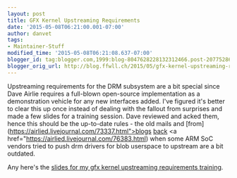 ```yaml
---
layout: post
title: GFX Kernel Upstreaming Requirements
date: '2015-05-08T06:21:00.001-07:00'
author: danvet
tags:
- Maintainer-Stuff
modified_time: '2015-05-08T06:21:08.637-07:00'
blogger_id: tag:blogger.com,1999:blog-8047628228132312466.post-2077528684329538002
blogger_orig_url: http://blog.ffwll.ch/2015/05/gfx-kernel-upstreaming-requirements.html
---
```


Upstreaming requirements for the DRM subsystem are a bit special since Dave Airlie requires a full-blown open-source implementation as a demonstration vehicle for any new interfaces added. I've figured it's better to clear this up once instead of dealing with the fallout from surprises and made a few slides for a training session. Dave reviewed and acked them, hence this should be the up-to-date rules - the old mails and [from](https://airlied.livejournal.com/73337.html">blogs</a> <a href="https://airlied.livejournal.com/73337.html">back</a> <a href="https://airlied.livejournal.com/76383.html) when some ARM SoC vendors tried to push drm drivers for blob userspace to upstream are a bit outdated.



Any here's the [slides for my gfx kernel upstreaming requirements training](https://secure.freedesktop.org/~danvet/presentations/gfx_kmd_upstream_abi_requirements.pdf).